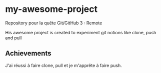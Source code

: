# my-awesome-project
Repository pour la quête Git/GitHub 3 : Remote

His awesome project is created to experiment git notions like clone, push and pull


## Achievements
J'ai réussi à faire clone, pull et je m'apprête à faire push.
